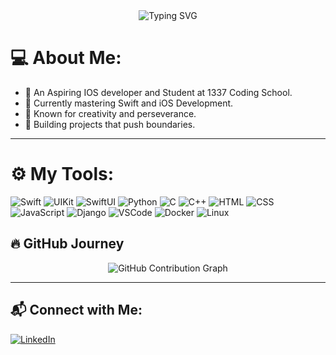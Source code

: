 <div align="center">
  <img src="https://readme-typing-svg.herokuapp.com?font=Fira+Code&size=24&pause=1000&color=0077B6&center=true&width=435&lines=Welcome+to+My+Code+Universe!;+An+Aspiring+IOS+Developer;Student+At+1337+Coding+School;Coder+%7C+Innovator+%7C+Dreamer" alt="Typing SVG" />
</div>

# 💻 About Me:
-  An Aspiring IOS developer and Student at 1337 Coding School.
- 🔭 Currently mastering Swift and iOS Development.
- 🌟 Known for creativity and perseverance.
- 🚀 Building projects that push boundaries.

---

# ⚙️ My Tools:
![Swift](https://img.shields.io/badge/-Swift-orange?style=flat-square&logo=Swift)
![UIKit](https://img.shields.io/badge/-UIKit-blue?style=flat-square&logo=apple)
![SwiftUI](https://img.shields.io/badge/-SwiftUI-blue?style=flat-square&logo=apple)
![Python](https://img.shields.io/badge/-Python-yellow?style=flat-square&logo=Python)
![C](https://img.shields.io/badge/-C-blue?style=flat-square&logo=C)
![C++](https://img.shields.io/badge/-C%2B%2B-blue?style=flat-square&logo=C%2B%2B)
![HTML](https://img.shields.io/badge/-HTML-orange?style=flat-square&logo=html5)
![CSS](https://img.shields.io/badge/-CSS-blue?style=flat-square&logo=css3)
![JavaScript](https://img.shields.io/badge/-JavaScript-yellow?style=flat-square&logo=javascript)
![Django](https://img.shields.io/badge/-Django-green?style=flat-square&logo=django)
![VSCode](https://img.shields.io/badge/-VSCode-blue?style=flat-square&logo=visual-studio-code)
![Docker](https://img.shields.io/badge/-Docker-blue?style=flat-square&logo=docker)
![Linux](https://img.shields.io/badge/-Linux-yellow?style=flat-square&logo=linux)

## 🔥 **GitHub Journey**  
<div align="center">
  <img src="https://github-readme-activity-graph.vercel.app/graph?username=thee-falcon&bg_color=0f2d3d&color=1cadfb&line=1cadfb&point=1cadfb&hide_border=true" alt="GitHub Contribution Graph" />
</div>

---

## 📬 Connect with Me:
[![LinkedIn](https://img.shields.io/badge/-LinkedIn-blue?style=flat-square&logo=linkedin)](https://linkedin.com/in/omar-makran-97741b296/)

